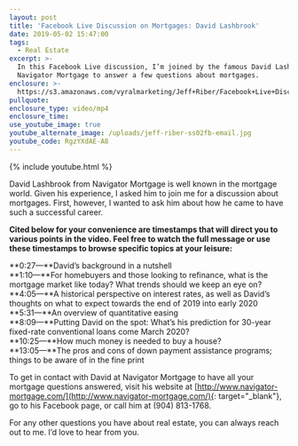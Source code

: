 ```yaml
---
layout: post
title: 'Facebook Live Discussion on Mortgages: David Lashbrook'
date: 2019-05-02 15:47:00
tags:
  - Real Estate
excerpt: >-
  In this Facebook Live discussion, I’m joined by the famous David Lashbrook of
  Navigator Mortgage to answer a few questions about mortgages.
enclosure: >-
  https://s3.amazonaws.com/vyralmarketing/Jeff+Riber/Facebook+Live+Discussion+on+Mortgages-+David+Lashbrook.mp4
pullquote:
enclosure_type: video/mp4
enclosure_time:
use_youtube_image: true
youtube_alternate_image: /uploads/jeff-riber-ss02fb-email.jpg
youtube_code: RgzYXdAE-A8
---
```


{% include youtube.html %}

David Lashbrook from Navigator Mortgage is well known in the mortgage world. Given his experience, I asked him to join me for a discussion about mortgages. First, however, I wanted to ask him about how he came to have such a successful career.

**Cited below for your convenience are timestamps that will direct you to various points in the video. Feel free to watch the full message or use these timestamps to browse specific topics at your leisure:&nbsp;**

**0:27—**David’s background in a nutshell<br>**1:10—**For homebuyers and those looking to refinance, what is the mortgage market like today? What trends should we keep an eye on?<br>**4:05—**A historical perspective on interest rates, as well as David’s thoughts on what to expect towards the end of 2019 into early 2020<br>**5:31—**An overview of quantitative easing<br>**8:09—**Putting David on the spot: What’s his prediction for 30-year fixed-rate conventional loans come March 2020?<br>**10:25—**How much money is needed to buy a house?<br>**13:05—**The pros and cons of down payment assistance programs; things to be aware of in the fine print

To get in contact with David at Navigator Mortgage to have all your mortgage questions answered, visit his website at [http://www.navigator-mortgage.com/](http://www.navigator-mortgage.com/){: target="_blank"}, go to his Facebook page, or call him at (904) 813-1768.

For any other questions you have about real estate, you can always reach out to me. I’d love to hear from you.